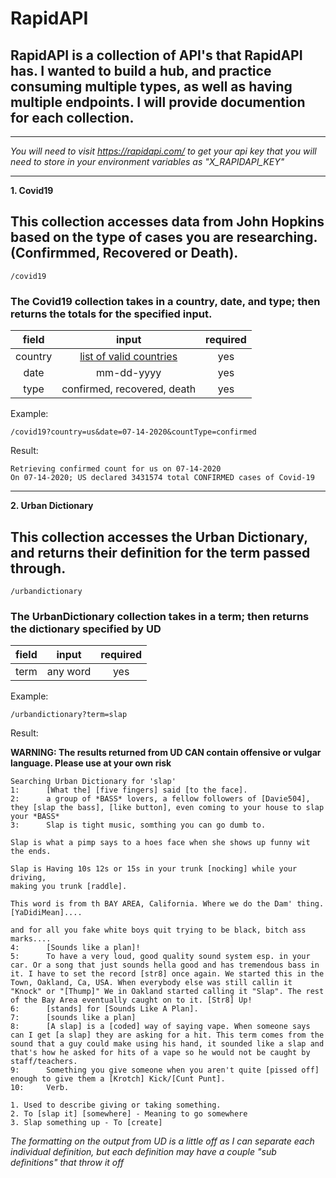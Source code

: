 # RapidAPI

## RapidAPI is a collection of API's that RapidAPI has.  I wanted to build a hub, and practice consuming multiple types, as well as having multiple endpoints.  I will provide documention for each collection.
---

_You will need to visit https://rapidapi.com/ to get your api key that you will need to store in your environment variables as "X_RAPIDAPI_KEY"_

---


**1. Covid19**
## This collection accesses data from John Hopkins based on the type of cases you are researching.  (Confirmmed, Recovered or Death).

```
/covid19
```

### The Covid19 collection takes in a country, date, and type; then returns the totals for the specified input.
|field|input|required|
|:--:|:---:|:------:|
|country|[list of valid countries](internal/covid19/validCountries.txt)|yes|
|date|mm-dd-yyyy|yes|
|type|confirmed, recovered, death|yes|

Example:

`/covid19?country=us&date=07-14-2020&countType=confirmed`

Result:

```
Retrieving confirmed count for us on 07-14-2020
On 07-14-2020; US declared 3431574 total CONFIRMED cases of Covid-19
```

---

**2. Urban Dictionary**
## This collection accesses the Urban Dictionary, and returns their definition for the term passed through.

```
/urbandictionary
```

### The UrbanDictionary collection takes in a term; then returns the dictionary specified by UD
|field|input|required|
|:--:|:---:|:------:|
|term|any word|yes|

Example:

`/urbandictionary?term=slap`

Result:

**WARNING: The results returned from UD CAN contain offensive or vulgar language.  Please use at your own risk**

```
Searching Urban Dictionary for 'slap'
1:      [What the] [five fingers] said [to the face].
2:      a group of *BASS* lovers, a fellow followers of [Davie504], they [slap the bass], [like button], even coming to your house to slap your *BASS*
3:      Slap is tight music, somthing you can go dumb to.

Slap is what a pimp says to a hoes face when she shows up funny wit the ends.

Slap is Having 10s 12s or 15s in your trunk [nocking] while your driving,
making you trunk [raddle].

This word is from th BAY AREA, California. Where we do the Dam' thing. [YaDidiMean]....

and for all you fake white boys quit trying to be black, bitch ass marks....
4:      [Sounds like a plan]!
5:      To have a very loud, good quality sound system esp. in your car. Or a song that just sounds hella good and has tremendous bass in it. I have to set the record [str8] once again. We started this in the Town, Oakland, Ca, USA. When everybody else was still callin it "Knock" or "[Thump]" We in Oakland started calling it "Slap". The rest of the Bay Area eventually caught on to it. [Str8] Up!
6:      [stands] for [Sounds Like A Plan].
7:      [sounds like a plan]
8:      [A slap] is a [coded] way of saying vape. When someone says can I get [a slap] they are asking for a hit. This term comes from the sound that a guy could make using his hand, it sounded like a slap and that's how he asked for hits of a vape so he would not be caught by staff/teachers.
9:      Something you give someone when you aren't quite [pissed off] enough to give them a [Krotch] Kick/[Cunt Punt].
10:     Verb.

1. Used to describe giving or taking something.
2. To [slap it] [somewhere] - Meaning to go somewhere
3. Slap something up - To [create]

```
_The formatting on the output from UD is a little off as I can separate each individual definition, but each definition may have a couple "sub definitions" that throw it off_
